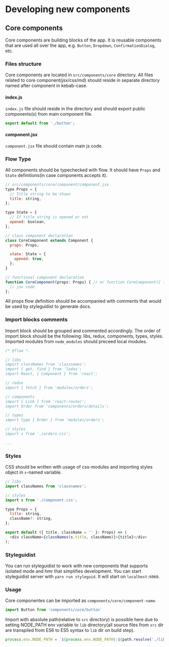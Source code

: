 # Developing new components

## Core components

Core components are building blocks of the app. It is reusable components that are used all over the app,
e.g. `Button`, `Dropdown`, `ConfirmationDialog`, etc.

### Files structure

Core components are located in `src/components/core` directory.
All files related to core component(jsx/css/md) should reside in separate directory named after component in kebab-case.

#### index.js

`index.js` file should reside in the directory and should export public components(s) from main component file.
```js
export default from './button';
```

#### component.jsx

`component.jsx` file should contain main js code.

### Flow Type
All components should be typechecked with flow.
It should have `Props` and `State` definitions(in case components accepts it).

```js
// src/components/core/component/component.jsx
type Props = {
  // Title string to be shown
  title: string,
};

type State = {
  // If title string is opened or not
  opened: boolean,
};

// class component declaration
class CoreComponent extends Component {
  props: Props;

  state: State = {
    opened: true,
  };
}

// functional component declaration
function CoreComponent(props: Props) { // or function CoreComponent({ title }: Props) { ...
  // jsx code
};
```
All props flow definition should be accompanied with comments that would be used by styleguidist to generate docs.

### Import blocks comments

Import block should be grouped and commented accordingly.
The order of import block should be the following: libs, redux, components, types, styles.
Imported modules from `node_modules` should preceed local modules.

```js
/* @flow *.

// libs
import classNames from 'classnames';
import { get, find } from 'lodas';
import React, { Component } from 'react';

// redux
import { fetch } from 'modules/orders';

// components
import { Link } from 'react-router';
import Order from 'components/orders/details';

// types
import type { Order } from 'modules/orders';

// styles
import s from './orders.css';

...
```

### Styles

CSS should be written with usage of css-modules and importing styles object in `s`-named variable.

```js
// libs
import classNames from 'classnames';

// styles
import s from './component.css';

type Props = {
  title: string,
  className?: string,
};

export default ({ title, className = '' }: Props) => (
  <div className={classNames(s.title, className)}>{title}</div>
);
```

### Styleguidist

You can run styleguidist to work with new components that supports isolated mode and hmr that simplifies development.
You can start styleguidist server with `yarn run styleguid`. It will start on `localhost:6060`.

### Usage

Core componentes can be imported as `components/core/component-name`.

```js
import Button from 'components/core/button`

```

Import with absolute path(relative to `src` directory) is possible here due to setting NODE_PATH env variable to `lib` directory(all source files
from `src` dir are transpiled from ES6 to ES5 syntax to `lib` dir on build step).

```js
process.env.NODE_PATH = `${process.env.NODE_PATH}:${path.resolve('./lib')}`;
```


